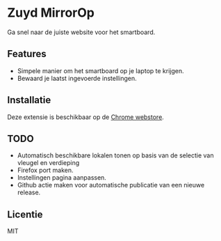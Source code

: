 # Zuyd MirrorOp

Ga snel naar de juiste website voor het smartboard.

## Features

- Simpele manier om het smartboard op je laptop te krijgen.
- Bewaard je laatst ingevoerde instellingen.

## Installatie

Deze extensie is beschikbaar op de [Chrome webstore](https://chrome.google.com/webstore/detail/zuydop/cjnhfanldejdcbepeobokiciojhbbgmk).

## TODO

- Automatisch beschikbare lokalen tonen op basis van de selectie van vleugel en verdieping
- Firefox port maken.
- Instellingen pagina aanpassen.
- Github actie maken voor automatische publicatie van een nieuwe release.

## Licentie

MIT
